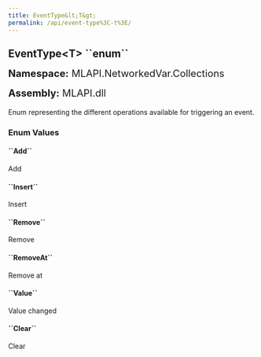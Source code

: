 ```yaml
---
title: EventType&lt;T&gt;
permalink: /api/event-type%3C-t%3E/
---
```


<div style="line-height: 1;">
	<h2 markdown="1">EventType&lt;T&gt; ``enum``</h2>
	<p style="font-size: 20px;"><b>Namespace:</b> MLAPI.NetworkedVar.Collections</p>
	<p style="font-size: 20px;"><b>Assembly:</b> MLAPI.dll</p>
</div>
<p>Enum representing the different operations available for triggering an event.</p>
<div>
	<h3 markdown="1">Enum Values</h3>
	<div>
		<h4 markdown="1"><b>``Add``</b></h4>
		<p>Add</p>
	</div>
	<div>
		<h4 markdown="1"><b>``Insert``</b></h4>
		<p>Insert</p>
	</div>
	<div>
		<h4 markdown="1"><b>``Remove``</b></h4>
		<p>Remove</p>
	</div>
	<div>
		<h4 markdown="1"><b>``RemoveAt``</b></h4>
		<p>Remove at</p>
	</div>
	<div>
		<h4 markdown="1"><b>``Value``</b></h4>
		<p>Value changed</p>
	</div>
	<div>
		<h4 markdown="1"><b>``Clear``</b></h4>
		<p>Clear</p>
	</div>
</div>
